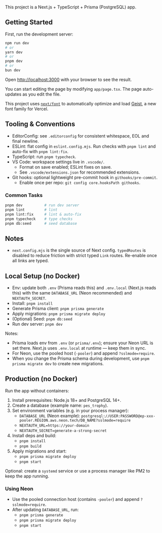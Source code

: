 This project is a Next.js + TypeScript + Prisma (PostgreSQL) app.

## Getting Started

First, run the development server:

```bash
npm run dev
# or
yarn dev
# or
pnpm dev
# or
bun dev
```

Open [http://localhost:3000](http://localhost:3000) with your browser to see the result.

You can start editing the page by modifying `app/page.tsx`. The page auto-updates as you edit the file.

This project uses [`next/font`](https://nextjs.org/docs/app/building-your-application/optimizing/fonts) to automatically optimize and load [Geist](https://vercel.com/font), a new font family for Vercel.

## Tooling & Conventions

- EditorConfig: see `.editorconfig` for consistent whitespace, EOL and final newline.
- ESLint: flat config in `eslint.config.mjs`. Run checks with `pnpm lint` and auto-fix with `pnpm lint:fix`.
- TypeScript: run `pnpm typecheck`.
- VS Code: workspace settings live in `.vscode/`.
  - Format on save enabled; ESLint fixes on save.
  - See `.vscode/extensions.json` for recommended extensions.
- Git hooks: optional lightweight pre-commit hook in `githooks/pre-commit`.
  - Enable once per repo: `git config core.hooksPath githooks`.

### Common Tasks

```bash
pnpm dev          # run dev server
pnpm lint         # lint
pnpm lint:fix     # lint & auto-fix
pnpm typecheck    # type checks
pnpm db:seed      # seed database
```

## Notes

- `next.config.mjs` is the single source of Next config. `typedRoutes` is disabled to reduce friction with strict typed `Link` routes. Re-enable once all links are typed.

## Local Setup (no Docker)

- Env: update both `.env` (Prisma reads this) and `.env.local` (Next.js reads this) with the same `DATABASE_URL` (Neon recommended) and `NEXTAUTH_SECRET`.
- Install: `pnpm install`
- Generate Prisma client: `pnpm prisma generate`
- Apply migrations: `pnpm prisma migrate deploy`
- (Optional) Seed: `pnpm db:seed`
- Run dev server: `pnpm dev`

Notes:
- Prisma loads env from `.env` (or `prisma/.env`); ensure your Neon URL is set there. Next.js uses `.env.local` at runtime — keep them in sync.
- For Neon, use the pooled host (`-pooler`) and append `?sslmode=require`.
- When you change the Prisma schema during development, use `pnpm prisma migrate dev` to create new migrations.

## Production (no Docker)

Run the app without containers:

1. Install prerequisites: Node.js 18+ and PostgreSQL 14+.
2. Create a database (example name: `pes_trophy`).
3. Set environment variables (e.g. in your process manager):
   - `DATABASE_URL` (Neon example): `postgresql://USER:PASSWORD@ep-xxx-pooler.REGION.aws.neon.tech/DB_NAME?sslmode=require`
   - `NEXTAUTH_URL=https://your-domain`
   - `NEXTAUTH_SECRET=generate-a-strong-secret`
4. Install deps and build:
   - `pnpm install`
   - `pnpm build`
5. Apply migrations and start:
   - `pnpm prisma migrate deploy`
   - `pnpm start`

Optional: create a `systemd` service or use a process manager like PM2 to keep the app running.

### Using Neon

- Use the pooled connection host (contains `-pooler`) and append `?sslmode=require`.
- After updating `DATABASE_URL`, run:
  - `pnpm prisma generate`
  - `pnpm prisma migrate deploy`
  - `pnpm start`
